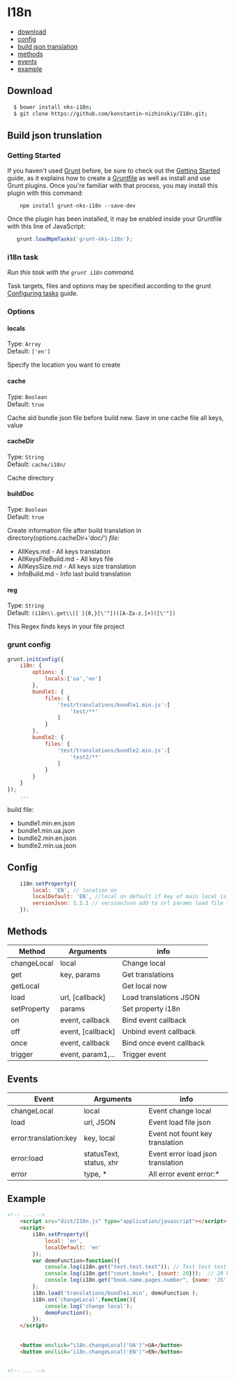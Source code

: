 I18n
====
 * [download](#download)
 * [config](#config)
 * [build json translation](#build-json-translation)
 * [methods](#methods)
 * [events](#events)
 * [example](#example)
 

## Download
```sh
  $ bower install nks-i18n;
  $ git clone https://github.com/konstantin-nizhinskiy/I18n.git;
```

## Build json trunslation

### Getting Started
   
If you haven't used [Grunt](http://gruntjs.com/) before, be sure to check out the [Getting Started](http://gruntjs.com/getting-started) guide, as it explains how to create a [Gruntfile](http://gruntjs.com/sample-gruntfile) as well as install and use Grunt plugins. Once you're familiar with that process, you may install this plugin with this command:
   
```shell
    npm install grunt-nks-i18n --save-dev
```
   
Once the plugin has been installed, it may be enabled inside your Gruntfile with this line of JavaScript:
   
```js
   grunt.loadNpmTasks('grunt-nks-i18n');
```
   
### i18n task
_Run this task with the `grunt i18n` command._
 
Task targets, files and options may be specified according to the grunt [Configuring tasks](http://gruntjs.com/configuring-tasks) guide.
   
### Options

#### locals 
Type: `Array`  
Default: `['en']`

Specify the location you want to create

#### cache 
Type: `Boolean`  
Default: `true`

Cache ald bundle json file before build new. Save in one cache file all keys, value 

#### cacheDir
Type: `String`  
Default: `cache/i18n/`

Cache directory 

#### buildDoc
Type: `Boolean`  
Default: `true`

Create information file after build translation in directory(options.cacheDir+'doc/')
*file:*

 * AllKeys.md - All keys translation
 * AllKeysFileBuild.md - All keys file
 * AllKeysSize.md - All keys size translation 
 * InfoBuild.md - Info last build translation

#### reg
Type: `String`  
Default: `(i18n\\.get\\([ ]{0,}[\'"])([A-Za-z.]+)([\'"])`

This Regex finds keys in your file project

### grunt config
```js
grunt.initConfig({
    i18n: {
        options: {
            locals:['ua','en']
        },
        bundle1: {
            files: {
                'test/translations/bundle1.min.js':[
                    'test/**'
                ]
            }
        },
        bundle2: {
            files: {
                'test/translations/bundle2.min.js':[
                    'test2/**'
                ]
            }
        }
    }
});
    ...
```
build file: 
    
 * bundle1.min.en.json
 * bundle1.min.ua.json
 * bundle2.min.en.json
 * bundle2.min.ua.json

## Config
```js
    i18n.setProperty({
        local: 'EN', // location on
        localDefault: 'EN', //local on default if key of main local is empty
        versionJson: 1.1.1 // versionJson add to url params load file translation
    });
```


## Methods
 Method               | Arguments         |  info           
----------------------|-------------------|------------------------
 changeLocal          | local             | Change local
 get                  | key, params       | Get translations
 getLocal             |                   | Get local now
 load                 | url, [callback]   | Load translations JSON
 setProperty          | params            | Set property i18n
 on                   | event, callback   | Bind event callback
 off                  | event, [callback] | Unbind event callback
 once                 | event, callback   | Bind once event callback
 trigger              | event, param1,... | Trigger event


## Events
 Event                | Arguments               |  info           
----------------------|-------------------------|-------------------
changeLocal           | local                   | Event change local
load                  | url, JSON               | Event load file json
error:translation:key | key, local              | Event not fount key translation 
error:load            | statusText, status, xhr | Event error load json translation
error                 | type, *                 | All error event error:*

## Example

```html
<!-- ... -->
    <script src="dist/I18n.js" type="application/javascript"></script>
    <script>
        i18n.setProperty({
            local: 'en',
            localDefault: 'en'
        });
        var demoFunction=function(){
            console.log(i18n.get("test.test.test")); // Test test test
            console.log(i18n.get("count.books", {count: 20}));  // 20 books
            console.log(i18n.get("book.name.pages.number", {name: 'JS', number: 201})); // Book JS page 201
        };
        i18n.load('translations/bundle1.min', demoFunction );
        i18n.on('changeLocal',function(){
            console.log('change local');
            demoFunction();
        });
    </script>
  
            
    <button onclick="i18n.changeLocal('UA')">UA</button>
    <button onclick="i18n.changeLocal('EN')">EN</button>


<!-- ... -->
```